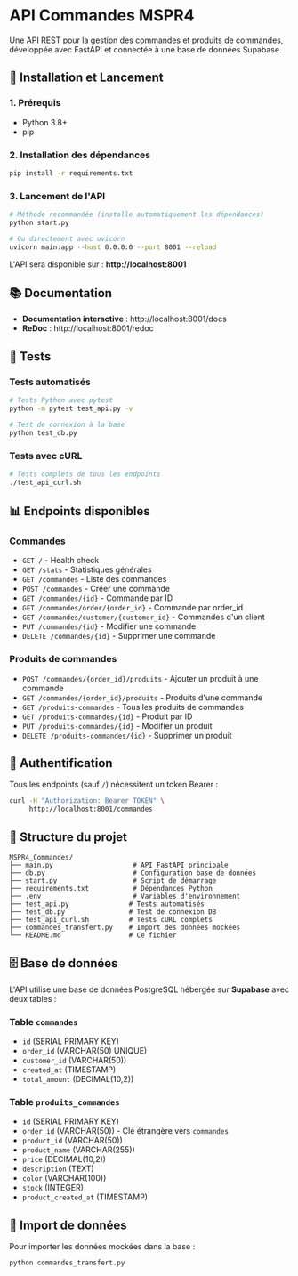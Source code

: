 # API Commandes MSPR4

Une API REST pour la gestion des commandes et produits de commandes, développée avec FastAPI et connectée à une base de données Supabase.

## 🚀 Installation et Lancement

### 1. Prérequis

- Python 3.8+
- pip

### 2. Installation des dépendances

```bash
pip install -r requirements.txt
```

### 3. Lancement de l'API

```bash
# Méthode recommandée (installe automatiquement les dépendances)
python start.py

# Ou directement avec uvicorn
uvicorn main:app --host 0.0.0.0 --port 8001 --reload
```

L'API sera disponible sur : **http://localhost:8001**

## 📚 Documentation

- **Documentation interactive** : http://localhost:8001/docs
- **ReDoc** : http://localhost:8001/redoc

## 🔧 Tests

### Tests automatisés

```bash
# Tests Python avec pytest
python -m pytest test_api.py -v

# Test de connexion à la base
python test_db.py
```

### Tests avec cURL

```bash
# Tests complets de tous les endpoints
./test_api_curl.sh
```

## 📊 Endpoints disponibles

### Commandes

- `GET /` - Health check
- `GET /stats` - Statistiques générales
- `GET /commandes` - Liste des commandes
- `POST /commandes` - Créer une commande
- `GET /commandes/{id}` - Commande par ID
- `GET /commandes/order/{order_id}` - Commande par order_id
- `GET /commandes/customer/{customer_id}` - Commandes d'un client
- `PUT /commandes/{id}` - Modifier une commande
- `DELETE /commandes/{id}` - Supprimer une commande

### Produits de commandes

- `POST /commandes/{order_id}/produits` - Ajouter un produit à une commande
- `GET /commandes/{order_id}/produits` - Produits d'une commande
- `GET /produits-commandes` - Tous les produits de commandes
- `GET /produits-commandes/{id}` - Produit par ID
- `PUT /produits-commandes/{id}` - Modifier un produit
- `DELETE /produits-commandes/{id}` - Supprimer un produit

## 🔐 Authentification

Tous les endpoints (sauf `/`) nécessitent un token Bearer :

```bash
curl -H "Authorization: Bearer TOKEN" \
     http://localhost:8001/commandes
```

## 📁 Structure du projet

```
MSPR4_Commandes/
├── main.py                    # API FastAPI principale
├── db.py                      # Configuration base de données
├── start.py                   # Script de démarrage
├── requirements.txt           # Dépendances Python
├── .env                       # Variables d'environnement
├── test_api.py               # Tests automatisés
├── test_db.py                # Test de connexion DB
├── test_api_curl.sh          # Tests cURL complets
├── commandes_transfert.py    # Import des données mockées
└── README.md                 # Ce fichier
```

## 🗄️ Base de données

L'API utilise une base de données PostgreSQL hébergée sur **Supabase** avec deux tables :

### Table `commandes`

- `id` (SERIAL PRIMARY KEY)
- `order_id` (VARCHAR(50) UNIQUE)
- `customer_id` (VARCHAR(50))
- `created_at` (TIMESTAMP)
- `total_amount` (DECIMAL(10,2))

### Table `produits_commandes`

- `id` (SERIAL PRIMARY KEY)
- `order_id` (VARCHAR(50)) - Clé étrangère vers `commandes`
- `product_id` (VARCHAR(50))
- `product_name` (VARCHAR(255))
- `price` (DECIMAL(10,2))
- `description` (TEXT)
- `color` (VARCHAR(100))
- `stock` (INTEGER)
- `product_created_at` (TIMESTAMP)

## 💾 Import de données

Pour importer les données mockées dans la base :

```bash
python commandes_transfert.py
```
